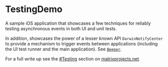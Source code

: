 # TestingDemo

A sample iOS application that showcases a few techniques for reliably testing asynchronous events in both UI and unit tests.

In addition, showcases the power of a lesser known API `DarwinNotifyCenter` to provide a mechanism to trigger events between applications (including the UI test runner and the main application). See [`Beeper`](Beeper).

For a full write up see the [#Testing](http://matrixprojects.net/tag/testing/) section on [matrixprojects.net](http://www.matrixprojects.net).
